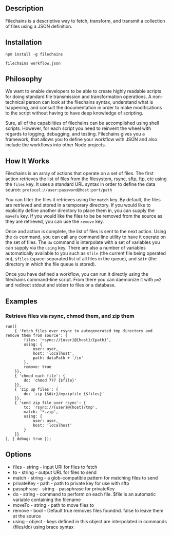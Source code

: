 ## Description ##

Filechains is a descriptive way to fetch, transform, and transmit a collection of files using a JSON definition.

## Installation ##

`npm install -g filechains`

`filechains workflow.json`

## Philosophy ##

We want to enable developers to be able to create highly readable scripts for doing standard file transmission and transformation operations. A non-technical person can look at the filechains syntax, understand what is happening, and consult the documentation in order to make modifications to the script without having to have deep knowledge of scripting.

Sure, all of the capabilities of filechains can be accomplished using shell scripts. However, for each script you need to reinvent the wheel with regards to logging, debugging, and testing. Filechains gives you a framework, that allows you to define your workflow with JSON and also include the workflows into other Node projects. 

## How It Works

Filechains is an array of actions that operate on a set of files. The first action retrieves the list of files from the filesystem, rsync, sftp, ftp, etc using the `files` key. It uses a standard URL syntax in order to define the data source: `protocol://user:password@host:port/path`

You can filter the files it retrieves using the `match` key. By default, the files are retrieved and stored in a temporary directory. If you would like to explicitly define another directory to place them in, you can supply the `moveTo` key. If you would like the files to be be removed from the source as they are retrieved, you can use the `remove` key.

Once and action is complete, the list of files is sent to the next action. Using the `do` command, you can call any command line utility to have it operate on the set of files. The `do` command is interpolate with a set of variables you can supply via the `using` key. There are also a number of variables automatically available to you such as `$file` (the current file being operated on), `$files` (space-separated list of all files in the queue), and `$dir` (the directory in which the file queue is stored).

Once you have defined a workflow, you can run it directly using the filechains command-line script. From there you can daemonize it with `pm2` and redirect stdout and stderr to files or a database.

## Examples ##

### Retrieve files via rsync, chmod them, and zip them 

```
run([
    { 'fetch files over rsync to autogenerated tmp directory and remove them from source': {
        files: 'rsync://{user}@{host}/{path}',
        using: {
            user: user,
            host: 'localhost',
            path: dataPath + '/in'
        },
        remove: true
    }},
    { 'chmod each file': {
        do: 'chmod 777 {$file}'
    }},
    { 'zip up files': {
        do: 'zip {$dir}/myzipfile {$files}'
    }},
    { 'send zip file over rsync': {
        to: 'rsync://{user}@{host}/tmp',
        match: '*.zip',
        using: {
            user: user,
            host: 'localhost'
        }
    }}
], { debug: true });
```

## Options ##

* files - string - input URI for files to fetch
* to - string - output URL for files to send
* match - string - a glob-compatible pattern for matching files to send
* privateKey - path - path to private key for use with sftp
* passphrase - string - passphrase for privateKey
* do - string - command to perform on each file. $file is an automatic variable containing the filename
* moveTo - string - path to move files to
* remove - bool - Default true removes files foundnd. false to leave them at the source
* using - object - keys defined in this object are interpolated in commands (files/do) using brace syntax
